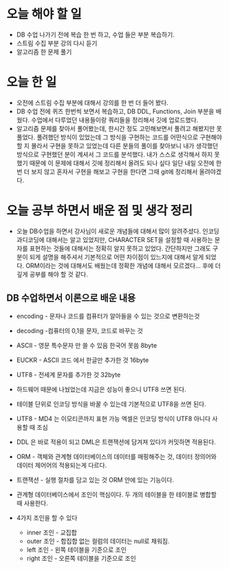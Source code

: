 # 오늘 해야 할 일
* DB 수업 나가기 전에 복습 한 번 하고, 수업 들은 부분 복습하기.
* 스트림 수집 부분 강의 다시 듣기
* 알고리즘 한 문제 풀기

# 오늘 한 일
* 오전에 스트림 수집 부분에 대해서 강의를 한 번 더 들어 봤다.
* DB 수업 전에 퀴즈 한번씩 보면서 복습하고, DB DDL, Functions, Join 부분을 배웠다.
수업에서 다루었던 내용들이랑 쿼리들을 정리해서 깃에 업로드했다.
* 알고리즘 문제를 찾아서 풀어봤는데, 한시간 정도 고민해보면서 풀려고 해봤지만 못 풀었다.
풀려했던 방식이 있었는데 그 방식을 구현하는 코드를 어떤식으로 구현해야 할 지 몰라서 구현을 못하고 있었는데
다른 분들의 풀이를 찾아보니 내가 생각했던 방식으로 구현했던 분이 계셔서 그 코드를 분석했다.
내가 스스로 생각해서 하지 못했기 때문에 이 문제에 대해서 깃에 정리해서 올려도 되나 싶다
일단 내일 오전에 한번 더 보지 않고 혼자서 구현을 해보고 구현을 한다면 그때 git에 정리해서 올려야겠다.

# 오늘 공부 하면서 배운 점 및 생각 정리
* 오늘 DB수업을 하면서 강사님이 새로운 개념들에 대해서 많이 알려주셨다.
인코딩과디코딩에 대해서는 알고 있었지만, CHARACTER SET을 설정할 때 사용하는 문자를 표현하는 것들에 대해서는
정확히 알지 못하고 있었다.  간단하지만 그래도 구분이 되게 설명을 해주셔서 기본적으로 어떤 차이점이 있느지에 대해서
알게 되었다. ORM이라는 것에 대해서도 배웠는데 정확한 개념에 대해서 모르겠다... 후에 더 깊게 공부를 해야 할 것 같다.

## DB 수업하면서 이론으로 배운 내용
* encoding - 문자나 코드를 컴퓨터가 알아들을 수 있는 것으로 변환하는것
* decoding -컴퓨터의 0,1을 문자, 코드로 바꾸는 것

* ASCII - 영문 특수문자 만 쓸 수 있음 한국어 못씀 8byte
* EUCKR - ASCII 코드 에서 한글만 추가한 것 16byte
* UTF8 - 전세계 문자를 추가한 것 32byte
* 하드웨어 때문에 나눴었는데 지금은 성능이 좋으니 UTF8 쓰면 된다.
* 테이블 단위로 인코딩 방식을 바꿀 수 있는데 기본적으로 UTF8을 쓰면 된다.
* UTF8 - MD4 는 이모티콘까지 표현 가능 엑셀은 인코딩 방식이 UTF8 아니다 사용할 때 조심

* DDL 은 바로 적용이 되고 DML은 트랜잭션에 담겨져 있다가 커밋하면 적용된다.
* ORM - 객체와 관계형 데이터베이스의 데이터를 매핑해주는 것, 데이터 정의어와 데이터 제어어의 적용되는게 다르다.
* 트랜잭션 - 실행 절차를 담고 있는 것  ORM 안에 있는 기능이다.

* 관계형 데이터베이스에서 조인이 핵심이다. 두 개의 테이블을 한 테이블로 병합할 때 사용한다.
* 4가지 조인을 할 수 있다
  * inner 조인 - 교집합
  * outer 조인 - 합집합 없는 컬럼의 데이터는 null로 채워짐.
  * left 조인 - 왼쪽 테이블을 기준으로 조인 
  * right 조인 - 오른쪽 테이블을 기준으로 조인 